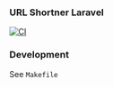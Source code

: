 ### URL Shortner Laravel

[![CI](https://github.com/rdok/url-shortner-laravel/workflows/CI/badge.svg?branch=main)](https://github.com/rdok/url-shortner-laravel/actions?query=branch%3Amain)

### Development

See `Makefile`
